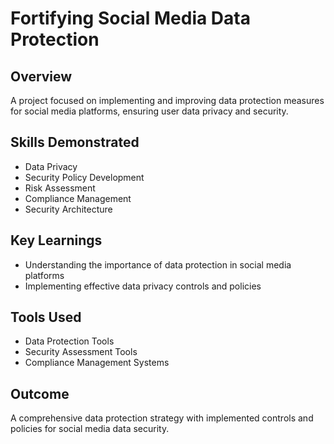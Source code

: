 # Fortifying Social Media Data Protection

## Overview
A project focused on implementing and improving data protection measures for social media platforms, ensuring user data privacy and security.

## Skills Demonstrated
- Data Privacy
- Security Policy Development
- Risk Assessment
- Compliance Management
- Security Architecture

## Key Learnings
- Understanding the importance of data protection in social media platforms
- Implementing effective data privacy controls and policies

## Tools Used
- Data Protection Tools
- Security Assessment Tools
- Compliance Management Systems

## Outcome
A comprehensive data protection strategy with implemented controls and policies for social media data security. 